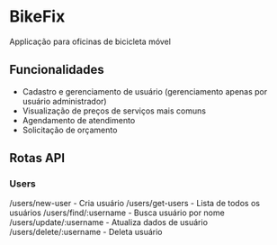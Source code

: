 # BikeFix
Applicação para oficinas de bicicleta móvel

## Funcionalidades

 - Cadastro e gerenciamento de usuário (gerenciamento apenas por usuário administrador)
 - Visualização de preços de serviços mais comuns
 - Agendamento de atendimento
 - Solicitação de orçamento


## Rotas API

### Users

 /users/new-user  - Cria usuário
 /users/get-users - Lista de todos os usuários
 /users/find/:username - Busca usuário por nome
 /users/update/:username - Atualiza dados de usuário
 /users/delete/:username - Deleta usuário